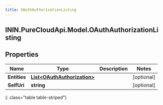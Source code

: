 ```yaml
---
title: OAuthAuthorizationListing
---
```

## ININ.PureCloudApi.Model.OAuthAuthorizationListing

## Properties

|Name | Type | Description | Notes|
|------------ | ------------- | ------------- | -------------|
| **Entities** | [**List&lt;OAuthAuthorization&gt;**](OAuthAuthorization.html) |  | [optional] |
| **SelfUri** | **string** |  | [optional] |
{: class="table table-striped"}


